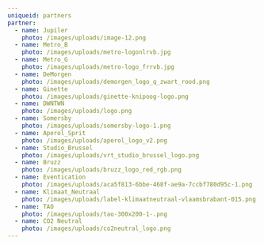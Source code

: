 ```yaml
---
uniqueid: partners
partner:
  - name: Jupiler
    photo: /images/uploads/image-12.png
  - name: Metro_B
    photo: /images/uploads/metro-logonlrvb.jpg
  - name: Metro_G
    photo: /images/uploads/metro-logo_frrvb.jpg
  - name: DeMorgen
    photo: /images/uploads/demorgen_logo_q_zwart_rood.png
  - name: Ginette
    photo: /images/uploads/ginette-knipoog-logo.png
  - name: DWNTWN
    photo: /images/uploads/logo.png
  - name: Somersby
    photo: /images/uploads/somersby-logo-1.png
  - name: Aperol_Sprit
    photo: /images/uploads/aperol_logo_v2.png
  - name: Studio_Brussel
    photo: /images/uploads/vrt_studio_brussel_logo.png
  - name: Bruzz
    photo: /images/uploads/bruzz_logo_red_rgb.png
  - name: Eventication
    photo: /images/uploads/aca5f813-6bbe-468f-ae9a-7ccbf780d95c-1.png
  - name: Klimaat_Neutraal
    photo: /images/uploads/label-klimaatneutraal-vlaamsbrabant-015.png
  - name: TAO
    photo: /images/uploads/tao-300x200-1-.png
  - name: CO2 Neutral
    photo: /images/uploads/co2neutral_logo.png
---
```


